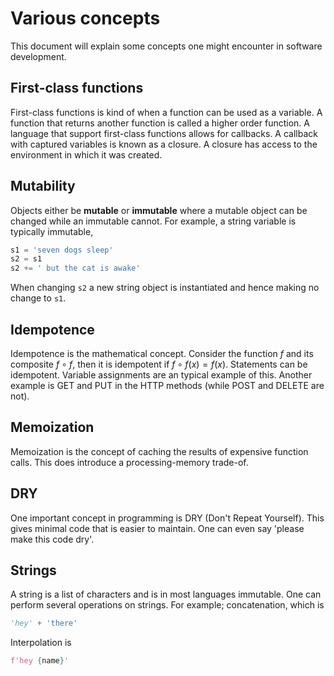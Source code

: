 # Various concepts

This document will explain some concepts one might encounter in software
development.

## First-class functions

First-class functions is kind of when a function can be used as a variable. A
function that returns another function is called a higher order function. A
language that support first-class functions allows for callbacks. A callback
with captured variables is known as a closure. A closure has access to the
environment in which it was created.

## Mutability

Objects either be **mutable** or **immutable** where a mutable object can be
changed while an immutable cannot. For example, a string variable is typically
immutable,

```python
s1 = 'seven dogs sleep'
s2 = s1
s2 += ' but the cat is awake'
```

When changing `s2` a new string object is instantiated and hence making no
change to `s1`.

## Idempotence

Idempotence is the mathematical concept. Consider the function $f$ and its
composite $f \circ f$, then it is idempotent if $f \circ f (x) = f(x)$.
Statements can be idempotent. Variable assignments are an typical example of
this. Another example is GET and PUT in the HTTP methods (while POST and DELETE
are not).

## Memoization

Memoization is the concept of caching the results of expensive function calls.
This does introduce a processing-memory trade-of.

## DRY

One important concept in programming is DRY (Don't Repeat Yourself). This gives
minimal code that is easier to maintain. One can even say 'please make this code
dry'.

## Strings

A string is a list of characters and is in most languages immutable. One can
perform several operations on strings. For example; concatenation, which is

```python
'hey' + 'there'
```

Interpolation is

```python
f'hey {name}'
```
